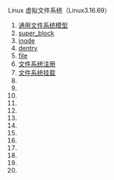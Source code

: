 Linux 虚拟文件系统（Linux3.16.69）
1. [通用文件系统模型](./vfs.md)
1. [super_block](./super-block.md)
1. [inode](./inode.md)
1. [dentry](./dentry.md)
1. [file](./file.md)
1. [文件系统注册](./register.md)
1. [文件系统挂载](./mount.md)
1. [](./.md)
1. [](./.md)
1. [](./.md)
1. [](./.md)
1. [](./.md)
1. [](./.md)
1. [](./.md)
1. [](./.md)
1. [](./.md)
1. [](./.md)
1. [](./.md)
1. [](./.md)
1. [](./.md)